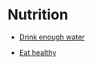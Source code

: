 # Nutrition


 - [Drink enough water](../Drink%20enough%20water/index.md)
    
 - [Eat healthy](../Eat%20healthy/index.md)
    
